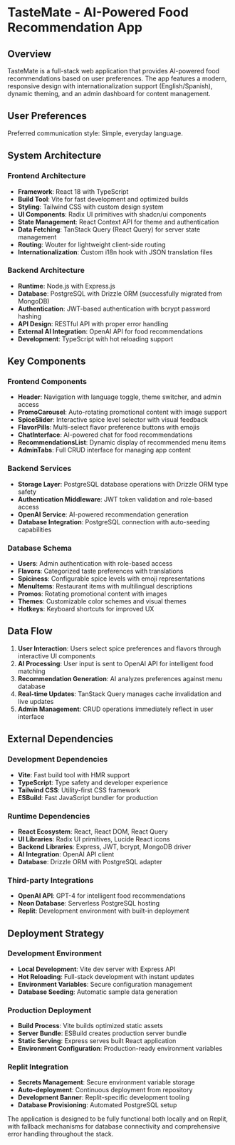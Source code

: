 # TasteMate - AI-Powered Food Recommendation App

## Overview

TasteMate is a full-stack web application that provides AI-powered food recommendations based on user preferences. The app features a modern, responsive design with internationalization support (English/Spanish), dynamic theming, and an admin dashboard for content management.

## User Preferences

Preferred communication style: Simple, everyday language.

## System Architecture

### Frontend Architecture
- **Framework**: React 18 with TypeScript
- **Build Tool**: Vite for fast development and optimized builds
- **Styling**: Tailwind CSS with custom design system
- **UI Components**: Radix UI primitives with shadcn/ui components
- **State Management**: React Context API for theme and authentication
- **Data Fetching**: TanStack Query (React Query) for server state management
- **Routing**: Wouter for lightweight client-side routing
- **Internationalization**: Custom i18n hook with JSON translation files

### Backend Architecture
- **Runtime**: Node.js with Express.js
- **Database**: PostgreSQL with Drizzle ORM (successfully migrated from MongoDB)
- **Authentication**: JWT-based authentication with bcrypt password hashing
- **API Design**: RESTful API with proper error handling
- **External AI Integration**: OpenAI API for food recommendations
- **Development**: TypeScript with hot reloading support

## Key Components

### Frontend Components
- **Header**: Navigation with language toggle, theme switcher, and admin access
- **PromoCarousel**: Auto-rotating promotional content with image support
- **SpiceSlider**: Interactive spice level selector with visual feedback
- **FlavorPills**: Multi-select flavor preference buttons with emojis
- **ChatInterface**: AI-powered chat for food recommendations
- **RecommendationsList**: Dynamic display of recommended menu items
- **AdminTabs**: Full CRUD interface for managing app content

### Backend Services
- **Storage Layer**: PostgreSQL database operations with Drizzle ORM type safety
- **Authentication Middleware**: JWT token validation and role-based access
- **OpenAI Service**: AI-powered recommendation generation
- **Database Integration**: PostgreSQL connection with auto-seeding capabilities

### Database Schema
- **Users**: Admin authentication with role-based access
- **Flavors**: Categorized taste preferences with translations
- **Spiciness**: Configurable spice levels with emoji representations
- **MenuItems**: Restaurant items with multilingual descriptions
- **Promos**: Rotating promotional content with images
- **Themes**: Customizable color schemes and visual themes
- **Hotkeys**: Keyboard shortcuts for improved UX

## Data Flow

1. **User Interaction**: Users select spice preferences and flavors through interactive UI components
2. **AI Processing**: User input is sent to OpenAI API for intelligent food matching
3. **Recommendation Generation**: AI analyzes preferences against menu database
4. **Real-time Updates**: TanStack Query manages cache invalidation and live updates
5. **Admin Management**: CRUD operations immediately reflect in user interface

## External Dependencies

### Development Dependencies
- **Vite**: Fast build tool with HMR support
- **TypeScript**: Type safety and developer experience
- **Tailwind CSS**: Utility-first CSS framework
- **ESBuild**: Fast JavaScript bundler for production

### Runtime Dependencies
- **React Ecosystem**: React, React DOM, React Query
- **UI Libraries**: Radix UI primitives, Lucide React icons
- **Backend Libraries**: Express, JWT, bcrypt, MongoDB driver
- **AI Integration**: OpenAI API client
- **Database**: Drizzle ORM with PostgreSQL adapter

### Third-party Integrations
- **OpenAI API**: GPT-4 for intelligent food recommendations
- **Neon Database**: Serverless PostgreSQL hosting
- **Replit**: Development environment with built-in deployment

## Deployment Strategy

### Development Environment
- **Local Development**: Vite dev server with Express API
- **Hot Reloading**: Full-stack development with instant updates
- **Environment Variables**: Secure configuration management
- **Database Seeding**: Automatic sample data generation

### Production Deployment
- **Build Process**: Vite builds optimized static assets
- **Server Bundle**: ESBuild creates production server bundle
- **Static Serving**: Express serves built React application
- **Environment Configuration**: Production-ready environment variables

### Replit Integration
- **Secrets Management**: Secure environment variable storage
- **Auto-deployment**: Continuous deployment from repository
- **Development Banner**: Replit-specific development tooling
- **Database Provisioning**: Automated PostgreSQL setup

The application is designed to be fully functional both locally and on Replit, with fallback mechanisms for database connectivity and comprehensive error handling throughout the stack.
